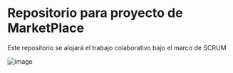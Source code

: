 # Repositorio para proyecto de MarketPlace

Este repositorio se alojará el trabajo colaborativo bajo el marco de SCRUM 

![image](https://ibb.co/zbV61Hf)

